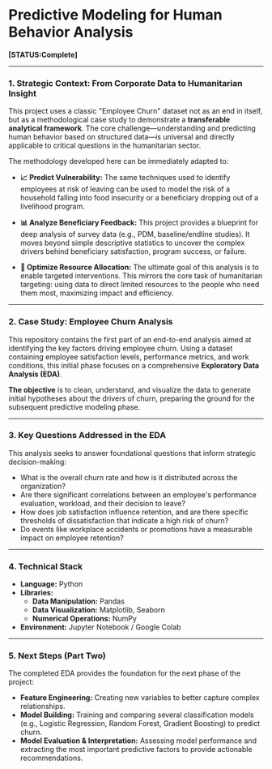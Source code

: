 # Predictive Modeling for Human Behavior Analysis

**[STATUS:Complete]**

---

### 1. Strategic Context: From Corporate Data to Humanitarian Insight

This project uses a classic "Employee Churn" dataset not as an end in itself, but as a methodological case study to demonstrate a **transferable analytical framework**. The core challenge—understanding and predicting human behavior based on structured data—is universal and directly applicable to critical questions in the humanitarian sector.

The methodology developed here can be immediately adapted to:

* **📈 Predict Vulnerability:** The same techniques used to identify employees at risk of leaving can be used to model the risk of a household falling into food insecurity or a beneficiary dropping out of a livelihood program.

* **📊 Analyze Beneficiary Feedback:** This project provides a blueprint for deep analysis of survey data (e.g., PDM, baseline/endline studies). It moves beyond simple descriptive statistics to uncover the complex drivers behind beneficiary satisfaction, program success, or failure.

* **🎯 Optimize Resource Allocation:** The ultimate goal of this analysis is to enable targeted interventions. This mirrors the core task of humanitarian targeting: using data to direct limited resources to the people who need them most, maximizing impact and efficiency.

---

### 2. Case Study: Employee Churn Analysis

This repository contains the first part of an end-to-end analysis aimed at identifying the key factors driving employee churn. Using a dataset containing employee satisfaction levels, performance metrics, and work conditions, this initial phase focuses on a comprehensive **Exploratory Data Analysis (EDA)**.

**The objective** is to clean, understand, and visualize the data to generate initial hypotheses about the drivers of churn, preparing the ground for the subsequent predictive modeling phase.

---

### 3. Key Questions Addressed in the EDA

This analysis seeks to answer foundational questions that inform strategic decision-making:

* What is the overall churn rate and how is it distributed across the organization?
* Are there significant correlations between an employee's performance evaluation, workload, and their decision to leave?
* How does job satisfaction influence retention, and are there specific thresholds of dissatisfaction that indicate a high risk of churn?
* Do events like workplace accidents or promotions have a measurable impact on employee retention?

---

### 4. Technical Stack

* **Language:** Python
* **Libraries:**
    * **Data Manipulation:** Pandas
    * **Data Visualization:** Matplotlib, Seaborn
    * **Numerical Operations:** NumPy
* **Environment:** Jupyter Notebook / Google Colab

---

### 5. Next Steps (Part Two)

The completed EDA provides the foundation for the next phase of the project:

* **Feature Engineering:** Creating new variables to better capture complex relationships.
* **Model Building:** Training and comparing several classification models (e.g., Logistic Regression, Random Forest, Gradient Boosting) to predict churn.
* **Model Evaluation & Interpretation:** Assessing model performance and extracting the most important predictive factors to provide actionable recommendations.
